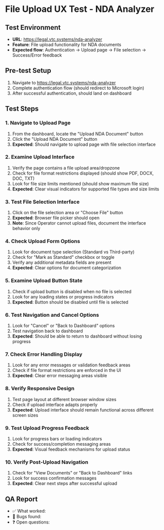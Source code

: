 # File Upload UX Test - NDA Analyzer

## Test Environment
- **URL**: https://legal.vtc.systems/nda-analyzer
- **Feature**: File upload functionality for NDA documents
- **Expected flow**: Authentication → Upload page → File selection → Success/Error feedback

## Pre-test Setup
1. Navigate to https://legal.vtc.systems/nda-analyzer
2. Complete authentication flow (should redirect to Microsoft login)
3. After successful authentication, should land on dashboard

## Test Steps

### 1. Navigate to Upload Page
1. From the dashboard, locate the "Upload NDA Document" button
2. Click the "Upload NDA Document" button
3. **Expected**: Should navigate to upload page with file selection interface

### 2. Examine Upload Interface
1. Verify the page contains a file upload area/dropzone
2. Check for file format restrictions displayed (should show PDF, DOCX, DOC, TXT)
3. Look for file size limits mentioned (should show maximum file size)
4. **Expected**: Clear visual indicators for supported file types and size limits

### 3. Test File Selection Interface
1. Click on the file selection area or "Choose File" button
2. **Expected**: Browser file picker should open
3. **Note**: Since Operator cannot upload files, document the interface behavior only

### 4. Check Upload Form Options
1. Look for document type selection (Standard vs Third-party)
2. Check for "Mark as Standard" checkbox or toggle
3. Verify any additional metadata fields are present
4. **Expected**: Clear options for document categorization

### 5. Examine Upload Button State
1. Check if upload button is disabled when no file is selected
2. Look for any loading states or progress indicators
3. **Expected**: Button should be disabled until file is selected

### 6. Test Navigation and Cancel Options
1. Look for "Cancel" or "Back to Dashboard" options
2. Test navigation back to dashboard
3. **Expected**: Should be able to return to dashboard without losing progress

### 7. Check Error Handling Display
1. Look for any error messages or validation feedback areas
2. Check if file format restrictions are enforced in the UI
3. **Expected**: Clear error messaging areas visible

### 8. Verify Responsive Design
1. Test page layout at different browser window sizes
2. Check if upload interface adapts properly
3. **Expected**: Upload interface should remain functional across different screen sizes

### 9. Test Upload Progress Feedback
1. Look for progress bars or loading indicators
2. Check for success/completion messaging areas
3. **Expected**: Visual feedback mechanisms for upload status

### 10. Verify Post-Upload Navigation
1. Check for "View Documents" or "Back to Dashboard" links
2. Look for success confirmation messages
3. **Expected**: Clear next steps after successful upload

## QA Report
- ✅ What worked: 
- 🐞 Bugs found: 
- ❓ Open questions: 